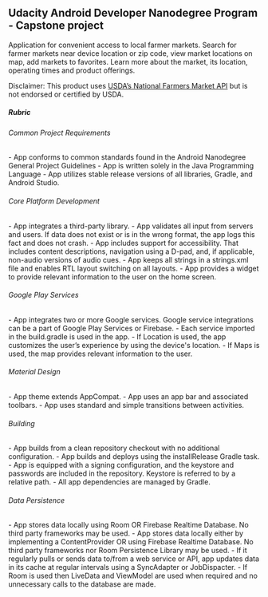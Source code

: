 <h2>Udacity Android Developer Nanodegree Program - Capstone project</h2>
Application for convenient access to local farmer markets. Search for farmer markets near device location or zip code, view market locations on map, add markets to favorites. Learn more about the market, its location, operating times and product offerings.

Disclaimer:
This product uses [USDA’s National Farmers Market API](https://search.ams.usda.gov/farmersmarkets/v1/svcdesc.html) but is not endorsed or certified by USDA.

<h5>Rubric</h5>
<h6>Common Project Requirements</h6>
- App conforms to common standards found in the Android Nanodegree General Project Guidelines
- App is written solely in the Java Programming Language
- App utilizes stable release versions of all libraries, Gradle, and Android Studio.
<h6>Core Platform Development</h6>
- App integrates a third-party library.
- App validates all input from servers and users. If data does not exist or is in the wrong format, the app logs this fact and does not crash.
- App includes support for accessibility. That includes content descriptions, navigation using a D-pad, and, if applicable, non-audio versions of audio cues.
- App keeps all strings in a strings.xml file and enables RTL layout switching on all layouts.
- App provides a widget to provide relevant information to the user on the home screen.
<h6>Google Play Services</h6>
- App integrates two or more Google services. Google service integrations can be a part of Google Play Services or Firebase.
- Each service imported in the build.gradle is used in the app.
- If Location is used, the app customizes the user’s experience by using the device's location.
- If Maps is used, the map provides relevant information to the user.
<h6>Material Design</h6>
- App theme extends AppCompat.
- App uses an app bar and associated toolbars.
- App uses standard and simple transitions between activities.
<h6>Building</h6>
- App builds from a clean repository checkout with no additional configuration.
- App builds and deploys using the installRelease Gradle task.
- App is equipped with a signing configuration, and the keystore and passwords are included in the repository. Keystore is referred to by a relative path.
- All app dependencies are managed by Gradle.
<h6>Data Persistence</h6>
- App stores data locally using Room OR Firebase Realtime Database. No third party frameworks may be used.
- App stores data locally either by implementing a ContentProvider OR using Firebase Realtime Database. No third party frameworks nor Room Persistence Library may be used.
- If it regularly pulls or sends data to/from a web service or API, app updates data in its cache at regular intervals using a SyncAdapter or JobDispacter.
- If Room is used then LiveData and ViewModel are used when required and no unnecessary calls to the database are made.